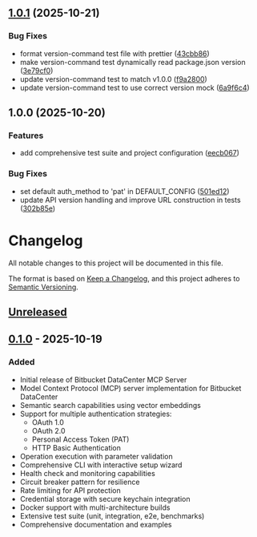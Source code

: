 ## [1.0.1](https://github.com/guercheLE/bitbucket-dc-mcp/compare/v1.0.0...v1.0.1) (2025-10-21)

### Bug Fixes

* format version-command test file with prettier ([43cbb86](https://github.com/guercheLE/bitbucket-dc-mcp/commit/43cbb86dd660157a703f55f6092d462f60962752))
* make version-command test dynamically read package.json version ([3e79cf0](https://github.com/guercheLE/bitbucket-dc-mcp/commit/3e79cf019956bd028dbffdd3e5eda115d8a82f72))
* update version-command test to match v1.0.0 ([f9a2800](https://github.com/guercheLE/bitbucket-dc-mcp/commit/f9a2800591e079416754a17dc96bd12c47ff3fc8))
* update version-command test to use correct version mock ([6a9f6c4](https://github.com/guercheLE/bitbucket-dc-mcp/commit/6a9f6c49e671b10b442804177de35c8afae910d6))

## 1.0.0 (2025-10-20)

### Features

* add comprehensive test suite and project configuration ([eecb067](https://github.com/guercheLE/bitbucket-dc-mcp/commit/eecb06700a307fd1316bcaf421f95a17abfda721))

### Bug Fixes

* set default auth_method to 'pat' in DEFAULT_CONFIG ([501ed12](https://github.com/guercheLE/bitbucket-dc-mcp/commit/501ed120545bc84e417b9dcd9291c1dcd505d56f))
* update API version handling and improve URL construction in tests ([302b85e](https://github.com/guercheLE/bitbucket-dc-mcp/commit/302b85ea385ca913ec79b742561bf26b44c98f56))

# Changelog

All notable changes to this project will be documented in this file.

The format is based on [Keep a Changelog](https://keepachangelog.com/en/1.0.0/),
and this project adheres to [Semantic Versioning](https://semver.org/spec/v2.0.0.html).

## [Unreleased]

## [0.1.0] - 2025-10-19

### Added
- Initial release of Bitbucket DataCenter MCP Server
- Model Context Protocol (MCP) server implementation for Bitbucket DataCenter
- Semantic search capabilities using vector embeddings
- Support for multiple authentication strategies:
  - OAuth 1.0
  - OAuth 2.0
  - Personal Access Token (PAT)
  - HTTP Basic Authentication
- Operation execution with parameter validation
- Comprehensive CLI with interactive setup wizard
- Health check and monitoring capabilities
- Circuit breaker pattern for resilience
- Rate limiting for API protection
- Credential storage with secure keychain integration
- Docker support with multi-architecture builds
- Extensive test suite (unit, integration, e2e, benchmarks)
- Comprehensive documentation and examples

[Unreleased]: https://github.com/guercheLE/bitbucket-dc-mcp/compare/v0.1.0...HEAD
[0.1.0]: https://github.com/guercheLE/bitbucket-dc-mcp/releases/tag/v0.1.0
